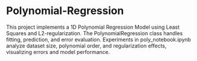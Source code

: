 # Polynomial-Regression
 This project implements a 1D Polynomial Regression Model using Least Squares and L2-regularization. The PolynomialRegression class handles fitting, prediction, and error evaluation. Experiments in poly_notebook.ipynb analyze dataset size, polynomial order, and regularization effects, visualizing errors and model performance.

